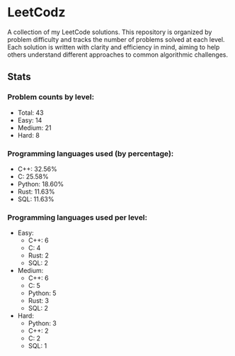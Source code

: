 # LeetCodz

A collection of my LeetCode solutions. This repository is organized by problem difficulty and tracks the number of problems solved at each level. Each solution is written with clarity and efficiency in mind, aiming to help others understand different approaches to common algorithmic challenges.

## Stats

### Problem counts by level:

- Total: 43
- Easy: 14
- Medium: 21
- Hard: 8

### Programming languages used (by percentage):

- C++: 32.56%
- C: 25.58%
- Python: 18.60%
- Rust: 11.63%
- SQL: 11.63%

### Programming languages used per level:

- Easy:
  - C++: 6
  - C: 4
  - Rust: 2
  - SQL: 2
- Medium:
  - C++: 6
  - C: 5
  - Python: 5
  - Rust: 3
  - SQL: 2
- Hard:
  - Python: 3
  - C++: 2
  - C: 2
  - SQL: 1
